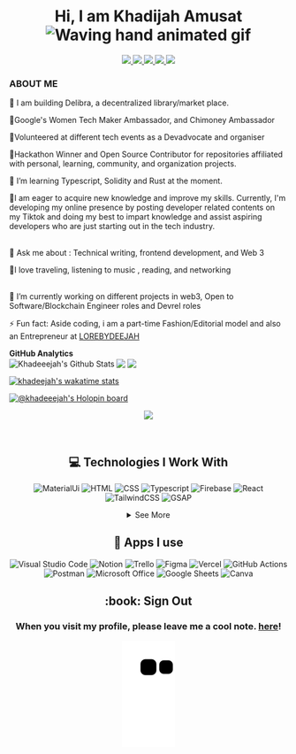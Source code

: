 
<p align="center"> <h1 align="center"> Hi, I am Khadijah Amusat <img src="https://raw.githubusercontent.com/nixin72/nixin72/master/wave.gif" 
         alt="Waving hand animated gif"
         height="50"
         width="50" /></h1> </p>
<p align="center">
<a href="https://www.linkedin.com/in/khaijah-amusat/"><img src="https://img.shields.io/badge/LinkedIn-0077B5?style=for-the-badge&logo=linkedin&logoColor=white"/> </a>
<a href="https://twitter.com/_khadeeejah/"><img src="https://img.shields.io/badge/Twitter-1DA1F2?style=for-the-badge&logo=twitter&logoColor=white"/> </a>
<a href="https://www.instagram.com/_khadeeejah/"><img src="https://img.shields.io/badge/Instagram-E4405F?style=for-the-badge&logo=instagram&logoColor=white"/> </a>
 <a href="https://www.instagram.com/_khadeeejah/"><img src="https://img.shields.io/badge/Tiktok-000000?style=for-the-badge&logo=tiktok&logoColor=white"/> </a>
<a href="mailto:wuraola81@gmail.com"><img src="https://img.shields.io/badge/Gmail-D14836?style=for-the-badge&logo=gmail&logoColor=white"/> </a>
</p>






### ABOUT ME


🍁 I am building Delibra, a decentralized library/market place. <br>

👩‍Google's Women Tech Maker Ambassador, and Chimoney Ambassador <br>

👯Volunteered at different tech events as a Devadvocate and organiser<br>

👑Hackathon Winner and Open Source Contributor for repositories affiliated with personal, learning, community, and organization projects. <br>

📖  I’m learning Typescript, Solidity and Rust at the moment. <br>

💪I am eager to acquire new knowledge and improve my skills. Currently, I'm developing my online presence by posting developer related contents on my Tiktok and doing my best to impart knowledge and assist aspiring developers who are just starting out in the tech industry. <br>  

💬 Ask me about : Technical writing, frontend development, and Web 3 <br> 

🤟I love traveling, listening to music , reading, and networking <br>  

🔭 I’m currently working on different projects in web3, Open to Software/Blockchain Engineer roles and Devrel roles<br>

⚡ Fun fact: Aside coding, i am a part-time Fashion/Editorial model and also an Entrepreneur at [LOREBYDEEJAH](https://instagram.com/_lorebydeejah)<br>







<summary><b>GitHub Analytics</b></summary>
<img align="center" alt="Khadeeejah's Github Stats" src="https://github-readme-stats.vercel.app/api?username=Khadeeejah&show_icons=true&hide_border=true&theme=algolia"/>
<img align="center" height="180em" src="https://github-readme-stats-eight-theta.vercel.app/api/top-langs/?username=Khadeeejah&layout=compact&langs_count=8&theme=algolia"/>
<img align="center" width="50%" src="https://github-readme-streak-stats.herokuapp.com/?user=Khadeeejah&langs_count=10&show_icons=true&locale=en&layout=compact&theme=algolia&line_height=0" />





[![khadeejah's wakatime stats](https://github-readme-stats.vercel.app/api/wakatime?username=@khadeeejah&show_icons=true&locale=en&layout=compact&theme=algolia&line_height=0)](https://github.com/Khadeeejah/github-readme-stats)





[![@khadeeejah's Holopin board](https://holopin.me/khadeeejah)](https://holopin.io/@khadeeejah)
 
  
  <div align="center">
  <a href="https://github.com/Khadeeejah/github-profile-views-counter">
    <img src="https://komarev.com/ghpvc/?username=Khadeeejah&style=for-the-badge">
</a>
  
 

&nbsp;
## 💻 Technologies I Work With

![MaterialUi](https://img.shields.io/badge/Material-UI-3776AB?style=for-the-badge&logo=material-ui&logoColor=white)
![HTML](https://img.shields.io/badge/HTML5-E34F26?style=for-the-badge&logo=html5&logoColor=white)
![CSS](https://img.shields.io/badge/CSS3-1572B6?style=for-the-badge&logo=css3&logoColor=white)
![Typescript](https://img.shields.io/badge/TypeScript-007ACC?style=for-the-badge&logo=typescript&logoColor=white)
![Firebase](https://img.shields.io/badge/firebase-ffca28?style=for-the-badge&logo=firebase&logoColor=black)
![React](https://img.shields.io/badge/React-20232A?style=for-the-badge&logo=react&logoColor=61DAFB)
![TailwindCSS](https://img.shields.io/badge/Tailwind_CSS-38B2AC?style=for-the-badge&logo=tailwind-css&logoColor=white)
![GSAP](https://img.shields.io/badge/GSAP-38B4AC?style=for-the-badge&logo=GSAP&logoColor=white)

<details>
  <summary>See More</summary>
  
![JavaScript](https://img.shields.io/badge/JavaScript-323330?style=for-the-badge&logo=javascript&logoColor=F7DF1E)
![JSON](https://img.shields.io/badge/json-5E5C5C?style=for-the-badge&logo=json&logoColor=white)
![NPM](https://img.shields.io/badge/npm-CB3837?style=for-the-badge&logo=npm&logoColor=white)
![Yarn](https://img.shields.io/badge/Yarn-2C8EBB?style=for-the-badge&logo=yarn&logoColor=white)
![SASS](https://img.shields.io/badge/Sass-CC6699?style=for-the-badge&logo=sass&logoColor=white)
![Styled Components](https://img.shields.io/badge/styled--components-DB7093?style=for-the-badge&logo=styled-components&logoColor=white)
![Redux](https://img.shields.io/badge/Redux-593D88?style=for-the-badge&logo=redux&logoColor=white)
![Git](https://img.shields.io/badge/Git-F05032?style=for-the-badge&logo=git&logoColor=white)
![ESLint](https://img.shields.io/badge/eslint-3A33D1?style=for-the-badge&logo=eslint&logoColor=white)

  </details>      
  
  
  
  ## 📱 Apps I use

![Visual Studio Code](https://img.shields.io/badge/Visual_Studio_Code-0078D4?style=for-the-badge&logo=visual%20studio%20code&logoColor=white)
![Notion](https://img.shields.io/badge/Notion-000000?style=for-the-badge&logo=notion&logoColor=white)
![Trello](https://img.shields.io/badge/Trello-0052CC?style=for-the-badge&logo=trello&logoColor=white)
![Figma](https://img.shields.io/badge/Figma-F24E1E?style=for-the-badge&logo=figma&logoColor=white)
![Vercel](https://img.shields.io/badge/Vercel-000000?style=for-the-badge&logo=vercel&logoColor=white)
![GitHub Actions](https://img.shields.io/badge/GitHub_Actions-2088FF?style=for-the-badge&logo=github-actions&logoColor=white)
![Postman](https://img.shields.io/badge/Postman-FF6C37?style=for-the-badge&logo=Postman&logoColor=white)
![Microsoft Office](https://img.shields.io/badge/Microsoft_Office-D83B01?style=for-the-badge&logo=microsoft-office&logoColor=white)
![Google Sheets](https://img.shields.io/badge/Google%20Sheets-34A853?style=for-the-badge&logo=google-sheets&logoColor=white)
![Canva](https://img.shields.io/badge/Canva-%2300C4CC.svg?&style=for-the-badge&logo=Canva&logoColor=white)






<h2>:book: Sign Out</h2>
<h3>When you visit my profile, please leave me a cool note. <a href="https://github.com/Khadeeejah/Khadeeejah/issues/new?template=guestbook-entry.md">here</a>!</h3>







            
                 
                 
                 
                 
       
                 
                 
                 
![snake gif](https://github.com/Khadeeejah/Khadeeejah/blob/output/github-contribution-grid-snake.svg)




<!--
**Khadeeejah/Khadeeejah** is a ✨ _special_ ✨ repository because its `README.md` (this file) appears on your GitHub profile.


